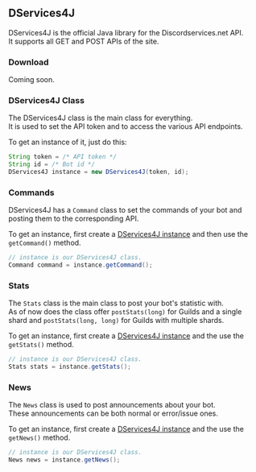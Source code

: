 ## DServices4J
DServices4J is the official Java library for the Discordservices.net API.  
It supports all GET and POST APIs of the site.

### Download
Coming soon.

### DServices4J Class
The DServices4J class is the main class for everything.  
It is used to set the API token and to access the various API endpoints.

To get an instance of it, just do this:  
```java
String token = /* API token */
String id = /* Bot id */
DServices4J instance = new DServices4J(token, id);
```

### Commands
DServices4J has a `Command` class to set the commands of your bot and posting them to the corresponding API.

To get an instance, first create a [DServices4J instance](#dservices4j-class) and then use the `getCommand()` method.  
```java
// instance is our DServices4J class.
Command command = instance.getCommand();
```

### Stats
The `Stats` class is the main class to post your bot's statistic with.  
As of now does the class offer `postStats(long)` for Guilds and a single shard and `postStats(long, long)` for Guilds with multiple shards.

To get an instance, first create a [DServices4J instance](#dservices4j-class) and the use the `getStats()` method.  
```java
// instance is our DServices4J class.
Stats stats = instance.getStats();
```

### News
The `News` class is used to post announcements about your bot.  
These announcements can be both normal or error/issue ones.

To get an instance, first create a [DServices4J instance](#dservices4j-class) and the use the `getNews()` method.  
```java
// instance is our DServices4J class.
News news = instance.getNews();
```